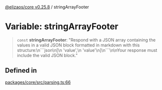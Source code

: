 [@elizaos/core v0.25.8](../index.md) / stringArrayFooter

# Variable: stringArrayFooter

> `const` **stringArrayFooter**: "Respond with a JSON array containing the values in a valid JSON block formatted in markdown with this structure:\n\`\`\`json\n\[\n  'value',\n  'value'\n\]\n\`\`\`\n\nYour response must include the valid JSON block."

## Defined in

[packages/core/src/parsing.ts:66](https://github.com/elizaOS/eliza/blob/main/packages/core/src/parsing.ts#L66)

